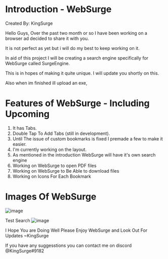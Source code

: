 # Introduction - WebSurge
Created By: KingSurge

Hello Guys, Over the past two month or so I have been working on a browser ad decided to share it with you.

It is not perfect as yet but i will do my best to keep working on it.

In aid of this project I will be creating a search engine specifically for WebSurge called SurgeEngine.

This is in hopes of making it quite unique. I will update you shortly on this.

Also when im finished ill upload an exe, 

# Features of WebSurge - Including Upcoming

1. It has Tabs.
2. Double Tap To Add Tabs (still in development).
3. Until The issue of custom bookmarks is fixed I premade a few to make it easier.
4. I'm currently working on the layout.
5. As mentioned in the introduction WebSurge will have it's own search engine
6. Working on WebSurge to open PDF files
7. Working on WebSurge to Be Able to download files
8. Working on Icons For Each Bookmark

# Images Of WebSurge

![image](https://user-images.githubusercontent.com/100876124/168951245-90916b7f-d50f-4b8d-8201-8f4255d62da6.png)

Test Search
![image](https://user-images.githubusercontent.com/100876124/168951301-eb0af939-5570-482b-9bde-cc88c4f83ba2.png)


I Hope You are Doing Well
Please Enjoy WebSurge and Look Out For Updates
~KingSurge

If you have any suggesstions you can contact me on discord @KingSurge#9182 
